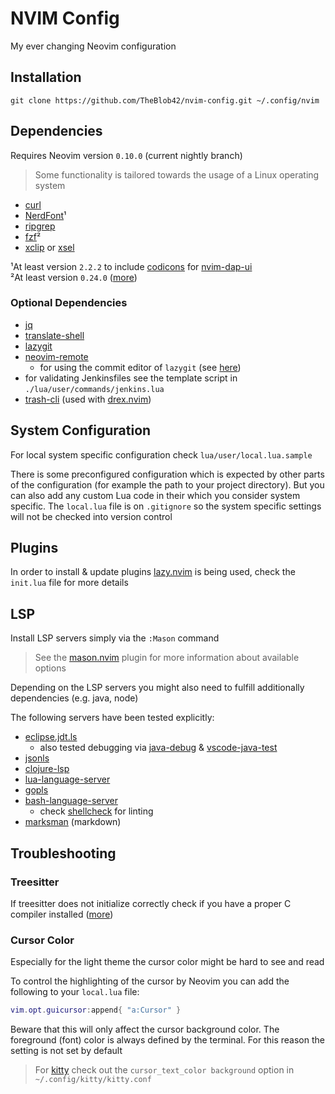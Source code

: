 # NVIM Config

My ever changing Neovim configuration

## Installation

```
git clone https://github.com/TheBlob42/nvim-config.git ~/.config/nvim
```

## Dependencies

Requires Neovim version `0.10.0` (current nightly branch)

> Some functionality is tailored towards the usage of a Linux operating system

- [curl](https://curl.se/)
- [NerdFont](https://www.nerdfonts.com/)¹
- [ripgrep](https://github.com/BurntSushi/ripgrep)
- [fzf](https://github.com/junegunn/fzf)²
- [xclip](https://github.com/astrand/xclip) or [xsel](https://github.com/kfish/xsel) 

¹At least version `2.2.2` to include [codicons](https://github.com/microsoft/vscode-codicons) for [nvim-dap-ui](https://github.com/rcarriga/nvim-dap-ui)  
²At least version `0.24.0` ([more](https://github.com/ibhagwan/fzf-lua/issues/227))

### Optional Dependencies 

- [jq](https://stedolan.github.io/jq/)
- [translate-shell](https://github.com/soimort/translate-shell)
- [lazygit](https://github.com/jesseduffield/lazygit)
- [neovim-remote](https://github.com/mhinz/neovim-remote) 
  - for using the commit editor of `lazygit` (see [here](https://github.com/kdheepak/lazygit.nvim#usage))
- for validating Jenkinsfiles see the template script in `./lua/user/commands/jenkins.lua`
- [trash-cli](https://github.com/andreafrancia/trash-cli) (used with [drex.nvim](https://github.com/TheBlob42/drex.nvim))

## System Configuration

For local system specific configuration check `lua/user/local.lua.sample`

There is some preconfigured configuration which is expected by other parts of the configuration (for example the path to your project directory). But you can also add any custom Lua code in their which you consider system specific. The `local.lua` file is on `.gitignore` so the system specific settings will not be checked into version control

## Plugins

In order to install & update plugins [lazy.nvim](https://github.com/folke/lazy.nvim) is being used, check the `init.lua` file for more details

## LSP

Install LSP servers simply via the `:Mason` command

> See the [mason.nvim](https://github.com/williamboman/mason.nvim) plugin for more information about available options

Depending on the LSP servers you might also need to fulfill additionally dependencies (e.g. java, node)

The following servers have been tested explicitly:

- [eclipse.jdt.ls](https://github.com/eclipse/eclipse.jdt.ls)
  - also tested debugging via [java-debug](https://github.com/microsoft/java-debug) & [vscode-java-test](https://github.com/microsoft/vscode-java-test)
- [jsonls](https://github.com/microsoft/vscode-json-languageservice )
- [clojure-lsp](https://clojure-lsp.io/)
- [lua-language-server](https://github.com/LuaLS/lua-language-server)
- [gopls](https://pkg.go.dev/golang.org/x/tools/gopls)
- [bash-language-server](https://github.com/bash-lsp/bash-language-server)
  - check [shellcheck](https://github.com/koalaman/shellcheck#installing) for linting
- [marksman](https://github.com/artempyanykh/marksman) (markdown)

## Troubleshooting

### Treesitter

If treesitter does not initialize correctly check if you have a proper C compiler installed ([more](https://github.com/nvim-treesitter/nvim-treesitter/wiki/Linux-Support))

### Cursor Color

Especially for the light theme the cursor color might be hard to see and read

To control the highlighting of the cursor by Neovim you can add the following to your `local.lua` file:

```lua
vim.opt.guicursor:append{ "a:Cursor" }
```

Beware that this will only affect the cursor background color. The foreground (font) color is always defined by the terminal. For this reason the setting is not set by default

> For [kitty](https://sw.kovidgoyal.net/kitty/) check out the `cursor_text_color background` option in `~/.config/kitty/kitty.conf`
